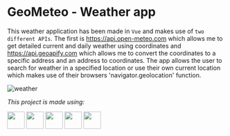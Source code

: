 # GeoMeteo - Weather app

This weather application has been made in `Vue` and makes use of `two different APIs`. The first is https://api.open-meteo.com which allows me to get detailed current and daily weather using coordinates and https://api.geoapify.com which allows me to convert the coordinates to a specific address and an address to coordinates. The app allows the user to search for weather in a specified location or use their own current location which makes use of their browsers 'navigator.geolocation' function.

![weather](https://github.com/EoghainOB/weather/assets/110406695/c56891db-58ad-4bbc-bce9-1fb017ccfd36)

<i>This project is made using: </i>

<div>
    <img height=40 src="https://cdn.jsdelivr.net/gh/devicons/devicon/icons/javascript/javascript-original.svg"/>
    <img height=40 src="https://cdn.jsdelivr.net/gh/devicons/devicon/icons/nodejs/nodejs-original.svg" />
    <img height=40 src="https://cdn.jsdelivr.net/gh/devicons/devicon/icons/vuejs/vuejs-original.svg" />
    <img height=40 src="https://cdn.jsdelivr.net/gh/devicons/devicon/icons/html5/html5-original.svg" />
    <img height=40 src="https://cdn.jsdelivr.net/gh/devicons/devicon/icons/css3/css3-original.svg" />
</div>
